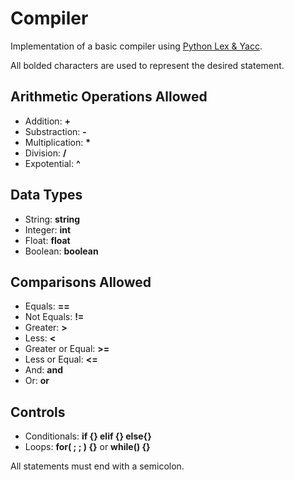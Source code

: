 # Compiler
Implementation of a basic compiler using [Python Lex & Yacc](https://www.dabeaz.com/ply/).


All bolded characters are used to represent the desired statement.

Arithmetic Operations Allowed
-------
- Addition: **+**
- Substraction: **-**
- Multiplication: **\***
- Division: **/**
- Expotential: **^**

Data Types
-------
- String: **string**
- Integer: **int**
- Float: **float**
- Boolean: **boolean**

Comparisons Allowed
-------
- Equals: **==**
- Not Equals: **!=**
- Greater: **>**
- Less: **<**
- Greater or Equal: **>=**
- Less or Equal: **<=**
- And: **and**
- Or: **or**

Controls
-------
- Conditionals: **if {} elif {} else{}** 
- Loops: **for( ; ; ) {}** or **while() {}**

All statements must end with a semicolon.



